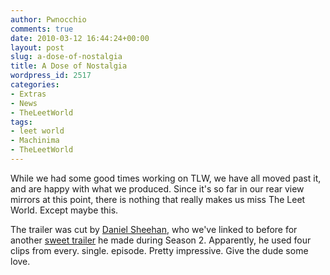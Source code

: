 ```yaml
---
author: Pwnocchio
comments: true
date: 2010-03-12 16:44:24+00:00
layout: post
slug: a-dose-of-nostalgia
title: A Dose of Nostalgia
wordpress_id: 2517
categories:
- Extras
- News
- TheLeetWorld
tags:
- leet world
- Machinima
- TheLeetWorld
---
```


While we had some good times working on TLW, we have all moved past it, and are happy with what we produced. Since it's so far in our rear view mirrors at this point, there is nothing that really makes us miss The Leet World. Except maybe this.



The trailer was cut by [Daniel Sheehan](http://www.youtube.com/user/nelandquinten), who we've linked to before for another [sweet trailer](http://www.youtube.com/watch?v=bRqUvEg9MAo) he made during Season 2. Apparently, he used four clips from every. single. episode. Pretty impressive. Give the dude some love.
